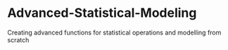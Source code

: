 # Advanced-Statistical-Modeling
Creating advanced functions for statistical operations and modelling from scratch
